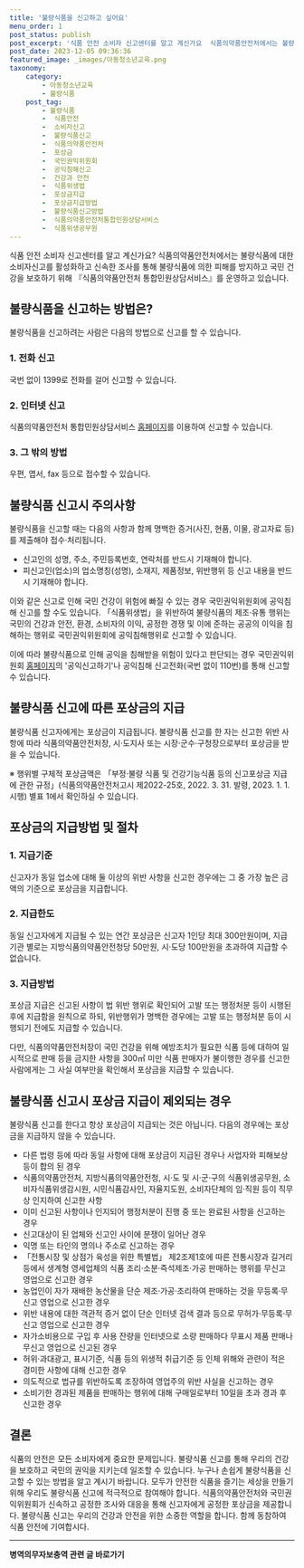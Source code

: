 ```yaml
---
title: '불량식품을 신고하고 싶어요'
menu_order: 1
post_status: publish
post_excerpt: '식품 안전 소비자 신고센터를 알고 계신가요  식품의약품안전처에서는 불량식품에 대한 소비자신고를 활성화하고 신속한 조사를 통해 불량식품에 의한 피해를 방지하고 국민 건강을 보호하기 위해  식품의약품안전처 통합민원상담서비스 를 운영하고 있습니다.'
post_date: 2023-12-05 09:36:36
featured_image: _images/아동청소년교육.png
taxonomy:
    category:
        - 아동청소년교육
        - 불량식품
    post_tag:
        - 불량식품
        -  식품안전
        -  소비자신고
        -  불량식품신고
        -  식품의약품안전처
        -  포상금
        -  국민권익위원회
        -  공익침해신고
        -  건강과 안전
        -  식품위생법
        -  포상금지급
        -  포상금지급방법
        -  불량식품신고방법
        -  식품의약품안전처통합민원상담서비스
        -  식품위생공무원
---
```




식품 안전 소비자 신고센터를 알고 계신가요? 식품의약품안전처에서는 불량식품에 대한 소비자신고를 활성화하고 신속한 조사를 통해 불량식품에 의한 피해를 방지하고 국민 건강을 보호하기 위해 『식품의약품안전처 통합민원상담서비스』를 운영하고 있습니다.

## 불량식품을 신고하는 방법은?

불량식품을 신고하려는 사람은 다음의 방법으로 신고를 할 수 있습니다.

### 1. 전화 신고

국번 없이 1399로 전화를 걸어 신고할 수 있습니다.

### 2. 인터넷 신고

식품의약품안전처 통합민원상담서비스 [홈페이지](http://www.foodsafetykorea.go.kr/minwon/main.do)를 이용하여 신고할 수 있습니다.

### 3. 그 밖의 방법

우편, 엽서, fax 등으로 접수할 수 있습니다.

## 불량식품 신고시 주의사항

불량식품을 신고할 때는 다음의 사항과 함께 명백한 증거(사진, 현품, 이물, 광고자료 등)를 제출해야 접수·처리됩니다.

- 신고인의 성명, 주소, 주민등록번호, 연락처를 반드시 기재해야 합니다.
- 피신고인(업소)의 업소명칭(성명), 소재지, 제품정보, 위반행위 등 신고 내용을 반드시 기재해야 합니다.

이와 같은 신고로 인해 국민 건강이 위험에 빠질 수 있는 경우 국민권익위원회에 공익침해 신고를 할 수도 있습니다. 「식품위생법」을 위반하여 불량식품의 제조·유통 행위는 국민의 건강과 안전, 환경, 소비자의 이익, 공정한 경쟁 및 이에 준하는 공공의 이익을 침해하는 행위로 국민권익위원회에 공익침해행위로 신고할 수 있습니다.

이에 따라 불량식품으로 인해 공익을 침해받을 위험이 있다고 판단되는 경우 국민권익위원회 [홈페이지](www.acrc.go.kr)의 '공익신고하기'나 공익침해 신고전화(국번 없이 110번)를 통해 신고할 수 있습니다.

## 불량식품 신고에 따른 포상금의 지급

불량식품 신고자에게는 포상금이 지급됩니다. 불량식품 신고를 한 자는 신고한 위반 사항에 따라 식품의약품안전처장, 시·도지사 또는 시장·군수·구청장으로부터 포상금을 받을 수 있습니다.

※ 행위별 구체적 포상금액은 「부정·불량 식품 및 건강기능식품 등의 신고포상금 지급에 관한 규정」(식품의약품안전처고시 제2022-25호, 2022. 3. 31. 발령, 2023. 1. 1. 시행) 별표 1에서 확인하실 수 있습니다.

## 포상금의 지급방법 및 절차

### 1. 지급기준

신고자가 동일 업소에 대해 둘 이상의 위반 사항을 신고한 경우에는 그 중 가장 높은 금액의 기준으로 포상금을 지급합니다.

### 2. 지급한도

동일 신고자에게 지급될 수 있는 연간 포상금은 신고자 1인당 최대 300만원이며, 지급기관 별로는 지방식품의약품안전청당 50만원, 시·도당 100만원을 초과하여 지급할 수 없습니다.

### 3. 지급방법

포상금 지급은 신고된 사항이 법 위반 행위로 확인되어 고발 또는 행정처분 등이 시행된 후에 지급함을 원칙으로 하되, 위반행위가 명백한 경우에는 고발 또는 행정처분 등이 시행되기 전에도 지급할 수 있습니다.

다만, 식품의약품안전처장이 국민 건강을 위해 예방조치가 필요한 식품 등에 대하여 일시적으로 판매 등을 금지한 사항을 300㎡ 미만 식품 판매자가 불이행한 경우를 신고한 사람에게는 그 사실 여부만을 확인해서 포상금을 지급할 수 있습니다.

## 불량식품 신고시 포상금 지급이 제외되는 경우

불량식품 신고를 한다고 항상 포상금이 지급되는 것은 아닙니다. 다음의 경우에는 포상금을 지급하지 않을 수 있습니다.

- 다른 법령 등에 따라 동일 사항에 대해 포상금이 지급된 경우나 사업자와 피해보상 등이 합의 된 경우
- 식품의약품안전처, 지방식품의약품안전청, 시·도 및 시·군·구의 식품위생공무원, 소비자식품위생감시원, 시민식품감사인, 자율지도원, 소비자단체의 임·직원 등이 직무상 인지하여 신고한 사항
- 이미 신고된 사항이나 인지되어 행정처분이 진행 중 또는 완료된 사항을 신고하는 경우
- 신고대상이 된 업체와 신고인 사이에 분쟁이 일어난 경우
- 익명 또는 타인의 명의나 주소로 신고하는 경우
- 「전통시장 및 상점가 육성을 위한 특별법」 제2조제1호에 따른 전통시장과 길거리 등에서 생계형 영세업체의 식품 조리·소분·즉석제조·가공 판매하는 행위를 무신고 영업으로 신고한 경우
- 농업인이 자가 재배한 농산물을 단순 제조·가공·조리하여 판매하는 것을 무등록·무신고 영업으로 신고한 경우
- 위반 내용에 대한 객관적 증거 없이 단순 인터넷 검색 결과 등으로 무허가·무등록·무신고 영업으로 신고한 경우
- 자가소비용으로 구입 후 사용 잔량을 인터넷으로 소량 판매하다 무표시 제품 판매나 무신고 영업으로 신고된 경우
- 허위·과대광고, 표시기준, 식품 등의 위생적 취급기준 등 인체 위해와 관련이 적은 경미한 사항에 대해 신고한 경우
- 의도적으로 법규를 위반하도록 조장하여 영업주의 위반 사실을 신고하는 경우
- 소비기한 경과된 제품을 판매하는 행위에 대해 구매일로부터 10일을 초과 경과 후 신고한 경우

## **결론**

식품의 안전은 모든 소비자에게 중요한 문제입니다. 불량식품 신고를 통해 우리의 건강을 보호하고 국민의 권익을 지키는데 일조할 수 있습니다. 누구나 손쉽게 불량식품을 신고할 수 있는 방법을 알고 계시기 바랍니다. 모두가 안전한 식품을 즐기는 세상을 만들기 위해 우리도 불량식품 신고에 적극적으로 참여해야 합니다. 식품의약품안전처와 국민권익위원회가 신속하고 공정한 조사와 대응을 통해 신고자에게 공정한 포상금을 제공합니다. 불량식품 신고는 우리의 건강과 안전을 위한 소중한 역할을 합니다. 함께 동참하여 식품 안전에 기여합시다.
<!-- wp:separator -->
<hr class="wp-block-separator has-alpha-channel-opacity"/>
<!-- /wp:separator -->

<!-- wp:group {"backgroundColor":"base","layout":{"type":"constrained"}} -->
<div class="wp-block-group has-base-background-color has-background"><!-- wp:paragraph {"align":"center","fontSize":"medium"} -->
<p class="has-text-align-center has-large-font-size"><strong>병역의무자보충역 관련 글 바로가기</strong></p>
<!-- /wp:paragraph -->


<!-- wp:latest-posts
{"categories":[{"id":9045,"count":19,"description":"","link":"https://uknowlaw.com/category/%eb%b3%91%ec%97%ad%ec%9d%98%eb%ac%b4%ec%9e%90%eb%b3%b4%ec%b6%a9%ec%97%ad/","name":"병역의무자보충역","slug":"병역의무자보충역","taxonomy":"category","parent":0,"meta":[],"_links":{"self":[{"href":"https://uknowlaw.com/wp-json/wp/v2/categories/9045"}],"collection":[{"href":"https://uknowlaw.com/wp-json/wp/v2/categories"}],"about":[{"href":"https://uknowlaw.com/wp-json/wp/v2/taxonomies/category"}],"wp:post_type":[{"href":"https://uknowlaw.com/wp-json/wp/v2/posts?categories=9045"}],"curies":[{"name":"wp","href":"https://api.w.org/{rel}","templated":true}]}}],"postsToShow":100,"excerptLength":28,"postLayout":"grid","columns":2,"featuredImageAlign":"left","featuredImageSizeSlug":"large","fontSize":"small"} /--></div>
<!-- /wp:group -->